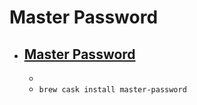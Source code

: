 # Master Password
- [Master Password](http://www.masterpasswordapp.com/)
  - 
  - 
  - `brew cask install master-password`

